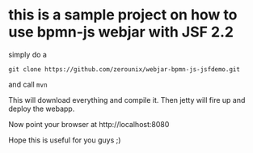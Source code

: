 # this is a sample project on how to use bpmn-js webjar with JSF 2.2

simply do a 

``
git clone https://github.com/zerounix/webjar-bpmn-js-jsfdemo.git
``

and call 
``
mvn
``

This will download everything and compile it. Then jetty will fire up and deploy the webapp.

Now point your browser at http://localhost:8080

Hope this is useful for you guys ;)
